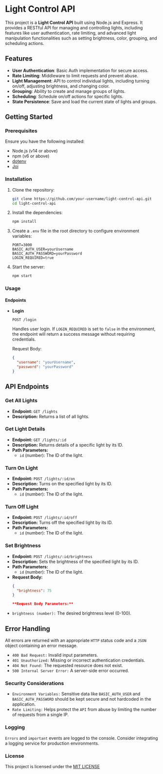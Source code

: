 # Light Control API

This project is a **Light Control API** built using Node.js and Express. It provides a RESTful API for managing and controlling lights, including features like user authentication, rate limiting, and advanced light manipulation functionalities such as setting brightness, color, grouping, and scheduling actions.

## Features

- **User Authentication**: Basic Auth implementation for secure access.
- **Rate Limiting**: Middleware to limit requests and prevent abuse.
- **Light Management**: API to control individual lights, including turning on/off, adjusting brightness, and changing color.
- **Grouping**: Ability to create and manage groups of lights.
- **Scheduling**: Schedule on/off actions for specific lights.
- **State Persistence**: Save and load the current state of lights and groups.

## Getting Started

### Prerequisites

Ensure you have the following installed:

- Node.js (v14 or above)
- npm (v6 or above)
- [dotenv](https://www.npmjs.com/package/dotenv)
- [Joi](https://www.npmjs.com/package/joi)

### Installation

1. Clone the repository:
    ```bash
    git clone https://github.com/your-username/light-control-api.git
    cd light-control-api
    ```

2. Install the dependencies:
    ```bash
    npm install
    ```

3. Create a `.env` file in the root directory to configure environment variables:
    ```plaintext
    PORT=3000
    BASIC_AUTH_USER=yourUsername
    BASIC_AUTH_PASSWORD=yourPassword
    LOGIN_REQUIRED=true
    ```

4. Start the server:
    ```bash
    npm start
    ```

### Usage

#### Endpoints

- **Login**

  `POST /login`

  Handles user login. If `LOGIN_REQUIRED` is set to `false` in the environment, the endpoint will return a success message without requiring credentials.

  Request Body:
  ```json
  {
    "username": "yourUsername",
    "password": "yourPassword"
  }

## API Endpoints

### Get All Lights

- **Endpoint:** `GET /lights`
- **Description:** Returns a list of all lights.

### Get Light Details

- **Endpoint:** `GET /lights/:id`
- **Description:** Returns details of a specific light by its ID.
- **Path Parameters:**
  - `id` (number): The ID of the light.

### Turn On Light

- **Endpoint:** `POST /lights/:id/on`
- **Description:** Turns on the specified light by its ID.
- **Path Parameters:**
  - `id` (number): The ID of the light.

### Turn Off Light

- **Endpoint:** `POST /lights/:id/off`
- **Description:** Turns off the specified light by its ID.
- **Path Parameters:**
  - `id` (number): The ID of the light.

### Set Brightness

- **Endpoint:** `POST /lights/:id/brightness`
- **Description:** Sets the brightness of the specified light by its ID.
- **Path Parameters:**
  - `id` (number): The ID of the light.
- **Request Body:**
  ```json
  {
    "brightness": 75
  }

  **Request Body Parameters:**

 - ```brightness (number):``` The desired brightness level (0-100).
##
 ## Error Handling

All errors are returned with an appropriate ```HTTP``` status code and a ```JSON``` object containing an error message.

- ```400 Bad Request:``` Invalid input parameters.
- ```401 Unauthorized:``` Missing or incorrect authentication credentials.
- ```404 Not Found:``` The requested resource does not exist.
- ```500 Internal Server Error:``` A server-side error occurred.

### Security Considerations
- ```Environment Variables:``` Sensitive data like ```BASIC_AUTH_USER``` and ```BASIC_AUTH_PASSWORD``` should be kept secure and not hardcoded in the application.
- ```Rate Limiting:``` Helps protect the ```API``` from abuse by limiting the number of requests from a single IP.

### Logging
```Errors``` and ```important``` events are logged to the console. Consider integrating a logging service for production environments.

### License
This project is licensed under the [MIT LICENSE](https://github.com/a1inaashley/typescript-lighting-fixture-api/blob/main/LICENSE)

